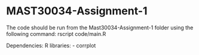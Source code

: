 # MAST30034-Assignment-1

The code should be run from the Mast30034-Assignment-1 folder using the following command:
  rscript code/main.R

Dependencies:
  R libraries:
    - corrplot
